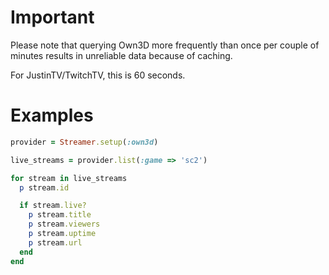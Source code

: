 # Important
Please note that querying Own3D more frequently than once per couple of minutes results in unreliable data because of caching.

For JustinTV/TwitchTV, this is 60 seconds.
# Examples

```ruby
provider = Streamer.setup(:own3d)

live_streams = provider.list(:game => 'sc2')

for stream in live_streams
  p stream.id

  if stream.live?
    p stream.title
    p stream.viewers
    p stream.uptime
    p stream.url
  end
end
```